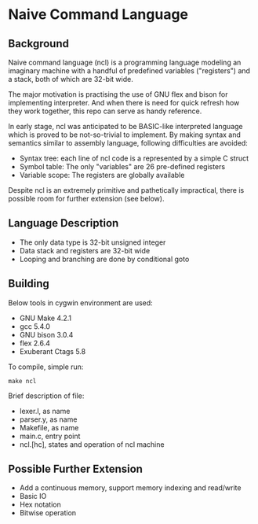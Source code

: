 Naive Command Language
======================

Background
----------

Naive command language (ncl) is a programming language modeling an
imaginary machine with a handful of predefined variables ("registers")
and a stack, both of which are 32-bit wide.

The major motivation is practising the use of GNU flex and bison for
implementing interpreter. And when there is need for quick refresh
how they work together, this repo can serve as handy reference.

In early stage, ncl was anticipated to be BASIC-like interpreted
language which is proved to be not-so-trivial to implement. By
making syntax and semantics similar to assembly language, following
difficulties are avoided:

* Syntax tree: each line of ncl code is a represented by a simple 
  C struct
* Symbol table: The only "variables" are 26 pre-defined registers
* Variable scope: The registers are globally available

Despite ncl is an extremely primitive and pathetically impractical,
there is possible room for further extension (see below).


Language  Description
---------------------

* The only data type is 32-bit unsigned integer
* Data stack and registers are 32-bit wide 
* Looping and branching are done by conditional goto


Building
--------

Below tools in cygwin environment are used:

* GNU Make 4.2.1
* gcc 5.4.0
* GNU bison 3.0.4
* flex 2.6.4
* Exuberant Ctags 5.8

To compile, simple run:

    make ncl

Brief description of file:

* lexer.l, as name
* parser.y, as name
* Makefile, as name
* main.c, entry point
* ncl.[hc], states and operation of ncl machine


Possible Further Extension
--------------------------
* Add a continuous memory, support memory indexing and read/write
* Basic IO
* Hex notation
* Bitwise operation
